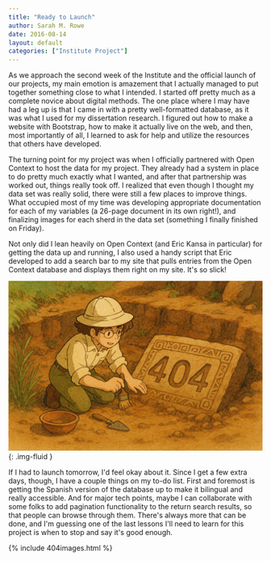 ```yaml
---
title: "Ready to Launch"
author: Sarah M. Rowe
date: 2016-08-14
layout: default
categories: ["Institute Project"]
---
```


As we approach the second week of the Institute and the official launch of our projects, my main emotion is amazement that I actually managed to put together something close to what I intended. I started off pretty much as a complete novice about digital methods. The one place where I may have had a leg up is that I came in with a pretty well-formatted database, as it was what I used for my dissertation research. I figured out how to make a website with Bootstrap, how to make it actually live on the web, and then, most importantly of all, I learned to ask for help and utilize the resources that others have developed.

The turning point for my project was when I officially partnered with Open Context to host the data for my project. They already had a system in place to do pretty much exactly what I wanted, and after that partnership was worked out, things really took off. I realized that even though I thought my data set was really solid, there were still a few places to improve things. What occupied most of my time was developing appropriate documentation for each of my variables (a 26-page document in its own right!), and finalizing images for each sherd in the data set (something I finally finished on Friday).

Not only did I lean heavily on Open Context (and Eric Kansa in particular) for getting the data up and running, I also used a handy script that Eric developed to add a search bar to my site that pulls entries from the Open Context database and displays them right on my site. It's so slick!

![Screenshot of search interface](/images/posts/404.png){: .img-fluid }

If I had to launch tomorrow, I'd feel okay about it. Since I get a few extra days, though, I have a couple things on my to-do list. First and foremost is getting the Spanish version of the database up to make it bilingual and really accessible. And for major tech points, maybe I can collaborate with some folks to add pagination functionality to the return search results, so that people can browse through them. There's always more that can be done, and I'm guessing one of the last lessons I'll need to learn for this project is when to stop and say it's good enough.

{% include 404images.html %}